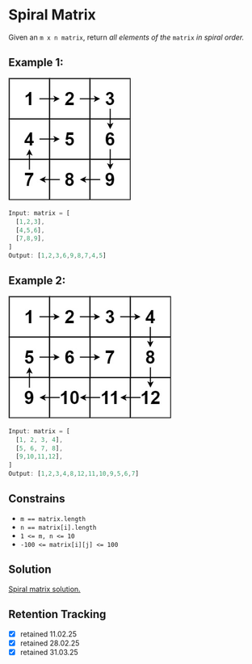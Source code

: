 # Spiral Matrix

Given an `m x n matrix`, return *all elements of the* `matrix` *in spiral order.*

## Example 1:

![image](spiral1.jpg)

```ts
Input: matrix = [
  [1,2,3],
  [4,5,6],
  [7,8,9],
]
Output: [1,2,3,6,9,8,7,4,5]
```

## Example 2:

![image](spiral2.jpg)

```ts
Input: matrix = [
  [1, 2, 3, 4],
  [5, 6, 7, 8],
  [9,10,11,12],
]
Output: [1,2,3,4,8,12,11,10,9,5,6,7]
```

## Constrains

- `m == matrix.length`
- `n == matrix[i].length`
- `1 <= m, n <= 10`
- `-100 <= matrix[i][j] <= 100`

## Solution

[Spiral matrix solution.](spiral-matrix-solution.md)

## Retention Tracking

- [x] retained 11.02.25
- [x] retained 28.02.25
- [x] retained 31.03.25